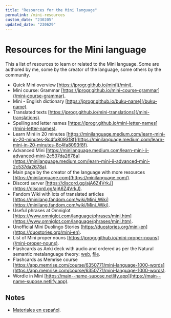 ```yaml
---
title: "Resources for the Mini language"
permalink: /mini-resources
custom_date: "230205"
updated_date: "230629"
---
```


# Resources for the Mini language

This a list of resources to learn or related to the Mini language. Some are authored by me, some by the creator of the language, some others by the community.

- Quick Mini overview [https://jprogr.github.io/mini](/mini).
- Mini course: Grammar [https://jprogr.github.io/mini-course-grammar](/mini-course-grammar).
- Mini - English dictionary [https://jprogr.github.io/buku-name](/buku-name).
- Translated texts [https://jprogr.github.io/mini-translations](/mini-translations).
- Spelling and letter names [https://jprogr.github.io/mini-letter-names](/mini-letter-names).
- Learn Mini in 20 minutes [https://minilanguage.medium.com/learn-mini-in-20-minutes-8c4fa8093f8f](https://minilanguage.medium.com/learn-mini-in-20-minutes-8c4fa8093f8f).
- Advanced Mini [https://minilanguage.medium.com/learn-mini-ii-advanced-mini-2c537da2678a](https://minilanguage.medium.com/learn-mini-ii-advanced-mini-2c537da2678a).
- Main page by the creator of the language with more resources [https://minilanguage.com](https://minilanguage.com/).
- Discord server [https://discord.gg/ajA6Z4VrkJ](https://discord.gg/ajA6Z4VrkJ).
- Fandom Wiki with lots of translated articles [https://minilang.fandom.com/wiki/Mini_Wiki](https://minilang.fandom.com/wiki/Mini_Wiki).
- Useful phrases at Omniglot [https://www.omniglot.com/language/phrases/mini.htm](https://www.omniglot.com/language/phrases/mini.htm).
- Unofficial Mini Duolingo Stories [https://duostories.org/mini-en](https://duostories.org/mini-en).
- List of Mini proper nouns [https://jprogr.github.io/mini-proper-nouns](/mini-proper-nouns).
- Flashcards as Anki deck with audio and ordered as per the Natural semantic metalanguage theory: [web](https://ankiweb.net/shared/info/2034803154), [file](/assets/bin/mini_with_audio_nsm.apkg).
- Flashcards as Memrise course [https://app.memrise.com/course/6350771/mini-language-1000-words](https://app.memrise.com/course/6350771/mini-language-1000-words).
- Wordle in Mini [https://main--name-supose.netlify.app](https://main--name-supose.netlify.app).

## Notes

- [Materiales en español](/mini-materiales).
